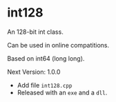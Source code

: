 # int128
An 128-bit int class.

Can be used in online compatitions.

Based on int64 (long long).

Next Version: 1.0.0

- Add file `int128.cpp`
- Released with an `exe` and a `dll`.
